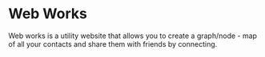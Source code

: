 # Web Works

Web works is a utility website that allows you to create a graph/node - map of all your contacts and share them with friends by connecting.
